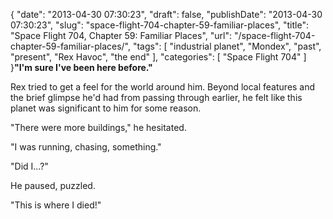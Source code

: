 {
    "date": "2013-04-30 07:30:23",
    "draft": false,
    "publishDate": "2013-04-30 07:30:23",
    "slug": "space-flight-704-chapter-59-familiar-places",
    "title": "Space Flight 704, Chapter 59: Familiar Places",
    "url": "\/space-flight-704-chapter-59-familiar-places\/",
    "tags": [
        "industrial planet",
        "Mondex",
        "past",
        "present",
        "Rex Havoc",
        "the end"
    ],
    "categories": [
        "Space Flight 704"
    ]
}**"I'm sure I've been here before."**

Rex tried to get a feel for the world around him. Beyond local features
and the brief glimpse he'd had from passing through earlier, he felt
like this planet was significant to him for some reason.

"There were more buildings," he hesitated.

"I was running, chasing, something."

"Did I...?"

He paused, puzzled.

"This is where I died!"